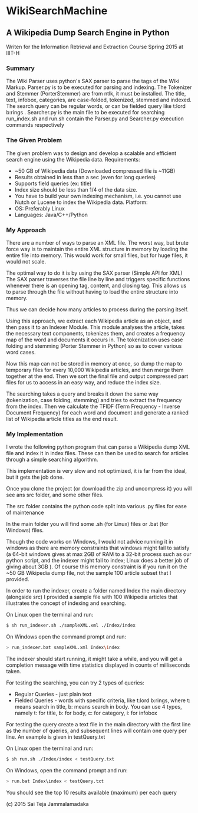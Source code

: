 # WikiSearchMachine
A Wikipedia Dump Search Engine in Python
---

Writen for the Information Retrieval and Extraction Course Spring 2015 at IIIT-H

### Summary
The Wiki Parser uses python's SAX parser to parse the tags of the Wiki Markup. Parser.py is to be executed for parsing and indexing. The Tokenizer and Stemmer (PorterStemmer) are from ntlk, it must be installed. The title, text, infobox, categories, are case-folded, tokenized, stemmed and indexed. The search query can be regular words, or can be fielded query like t:lord b:rings . Searcher.py is the main file to be executed for searching
run_index.sh and run.sh contain the Parser.py and Searcher.py execution commands respectively



### The Given Problem

The given problem was to design and develop a scalable and efficient search engine using the Wikipedia data.
Requirements:
* ~50 GB of Wikipedia data (Downloaded compressed file is ~11GB)
* Results obtained in less than a sec (even for long queries) 
* Supports field queries (ex: title) 
* Index size should be less than 1/4 of the data size. 
* You have to build your own indexing mechanism, i.e. you cannot use Nutch or Lucene to index the Wikipedia data.
Platform:
* OS: Preferably Linux
* Languages: Java/C++/Python


### My Approach

There are a number of ways to parse an XML file. The worst way, but brute force way is to maintain the entire XML structure in memory by loading the entire file into memory. This would work for small files, but for huge files, it would not scale.

The optimal way to do it is by using the SAX parser (Simple API for XML)
The SAX parser traverses the file line by line and triggers specific functions whenever there is an opening tag, content, and closing tag. This allows us to parse through the file without having to load the entire structure into memory.

Thus we can decide how many articles to process during the parsing itself.

Using this approach, we extract each Wikipedia article as an object, and then pass it to an Indexer Module. This module analyses the article, takes the necessary text components, tokenizes them, and creates a frequency map of the word and documents it occurs in. The tokenization uses case folding and stemming (Porter Stemmer in Python) so as to cover various word cases.

Now this map can not be stored in memory at once, so dump the map to temporary files for every 10,000 Wikipedia articles, and then merge them together at the end. Then we sort the final file and output compressed part files for us to access in an easy way, and reduce the index size.

The searching takes a query and breaks it down the same way (tokenization, case folding, stemming) and tries to extract the frequency from the index. Then we calculate the TFIDF (Term Frequency - Inverse Document Frequency) for each word and document and generate a ranked list of Wikipedia article titles as the end result.

### My Implementation

I wrote the following python program that can parse a Wikipedia dump XML file and index it in index files. These can then be used to search for articles through a simple searching algorithm.

This implementation is very slow and not optimized, it is far from the ideal, but it gets the job done.

Once you clone the project (or download the zip and uncompress it) you will see ans src folder, and some other files.

The src folder contains the python code split into various .py files for ease of maintenance

In the main folder you will find some .sh (for Linux) files or .bat (for Windows) files.

Though the code works on Windows, I would not advice running it in windows as there are memory constraints that windows might fail to satisfy (a 64-bit windows gives at max 2GB of RAM to a 32-bit process such as our python script, and the indexer might fail to index; Linux does a better job of giving about 3GB ). Of course this memory constraint is if you run it on the ~50 GB Wikipedia dump file, not the sample 100 article subset that I provided.

In order to run the indexer, create a folder named Index the main directory (alongside src)
I provided a sample file with 100 Wikipedia articles that illustrates the concept of indexing and searching.

On Linux open the terminal and run:
```bash
$ sh run_indexer.sh ./sampleXML.xml ./Index/index
```

On Windows open the command prompt and run:
```bash
> run_indexer.bat sampleXML.xml Index\index
```

The indexer should start running, it might take a while, and you will get a completion message with time statistics displayed in counts of milliseconds taken.


For testing the searching, you can try 2 types of queries:
* Regular Queries - just plain text
* Fielded Queries - words with specific criteria, like t:lord b:rings, where t: means search in title, b: means search in body. You can use 4 types, namely t: for title, b: for body, c: for category, i: for infobox

For testing the query create a text file in the main directory with the first line as the number of queries, and subsequent lines will contain one query per line. An example is given in testQuery.txt

On Linux open the terminal and run:
```bash
$ sh run.sh ./Index/index < testQuery.txt
```

On Windows, open the command prompt and run:
```bash
> run.bat Index\index < testQuery.txt
```

You should see the top 10 results available (maximum) per each query




(c) 2015 Sai Teja Jammalamadaka
